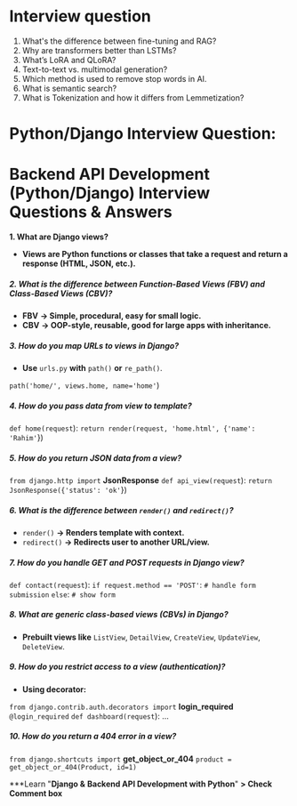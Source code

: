 # Interview question

1. What's the difference between fine-tuning and RAG?
2. Why are transformers better than LSTMs?
3. What’s LoRA and QLoRA?
4. Text-to-text vs. multimodal generation?
5. Which method is used to remove stop words in AI.
6. What is semantic search?
7. What is Tokenization and how it differs from Lemmetization?



# Python/Django Interview Question:

# **Backend API Development (Python/Django) Interview Questions & Answers**

**1. What are Django views?**

* **Views are Python functions or classes that take a request and return a response (HTML, JSON, etc.).**

##### **2. What is the difference between Function-Based Views (FBV) and Class-Based Views (CBV)?**

* **FBV** **→ Simple, procedural, easy for small logic.**
* **CBV** **→ OOP-style, reusable, good for large apps with inheritance.**

##### **3. How do you map URLs to views in Django?**

* **Use** `urls.py` **with** `path()` **or** `re_path()`.

`path('home/', views.home, name='home'`)

##### **4. How do you pass data from view to template?**

`def home(request`):
`return render(request, 'home.html', {'name': 'Rahim'`})

##### **5. How do you return JSON data from a view?**

`from django.http import` **JsonResponse**
`def api_view(request`):
`return JsonResponse({'status': 'ok'`})

##### **6. What is the difference between ****`render()`**** and ****`redirect()`****?**

* `render()` **→ Renders template with context.**
* `redirect()` **→ Redirects user to another URL/view.**

##### **7. How do you handle GET and POST requests in Django view?**

`def contact(request`):
`if request.method == 'POST'`:
`# handle form submission`
`else`:
`# show form`

##### **8. What are generic class-based views (CBVs) in Django?**

* **Prebuilt views like** `ListView`, `DetailView`, `CreateView`, `UpdateView`, `DeleteView`.

##### **9. How do you restrict access to a view (authentication)?**

* **Using decorator:**

`from django.contrib.auth.decorators import` **login_required**
`@login_required`
`def dashboard(request`):
...

##### **10. How do you return a 404 error in a view?**

`from django.shortcuts import` **get_object_or_404**
`product = get_object_or_404(Product, id=1)`

***Learn "**Django &** **Backend API Development with Python**"
**> Check Comment box**
